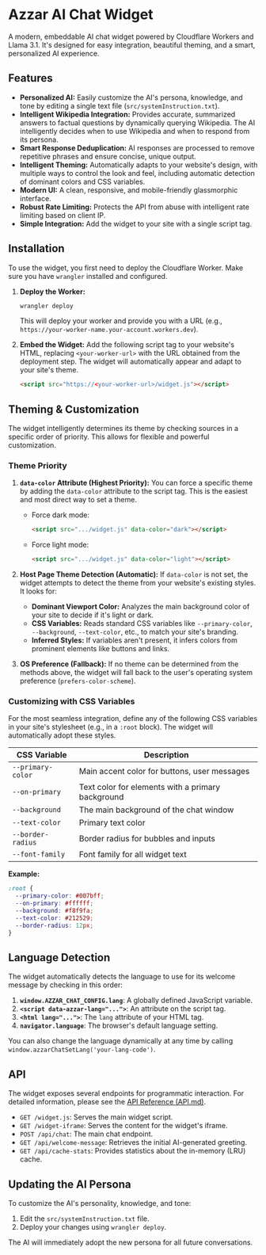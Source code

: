 # Azzar AI Chat Widget

A modern, embeddable AI chat widget powered by Cloudflare Workers and Llama 3.1. It's designed for easy integration, beautiful theming, and a smart, personalized AI experience.

## Features

- **Personalized AI:** Easily customize the AI's persona, knowledge, and tone by editing a single text file (`src/systemInstruction.txt`).
- **Intelligent Wikipedia Integration:** Provides accurate, summarized answers to factual questions by dynamically querying Wikipedia. The AI intelligently decides when to use Wikipedia and when to respond from its persona.
- **Smart Response Deduplication:** AI responses are processed to remove repetitive phrases and ensure concise, unique output.
- **Intelligent Theming:** Automatically adapts to your website's design, with multiple ways to control the look and feel, including automatic detection of dominant colors and CSS variables.
- **Modern UI:** A clean, responsive, and mobile-friendly glassmorphic interface.
- **Robust Rate Limiting:** Protects the API from abuse with intelligent rate limiting based on client IP.
- **Simple Integration:** Add the widget to your site with a single script tag.

## Installation

To use the widget, you first need to deploy the Cloudflare Worker. Make sure you have `wrangler` installed and configured.

1.  **Deploy the Worker:**
    ```bash
    wrangler deploy
    ```
    This will deploy your worker and provide you with a URL (e.g., `https://your-worker-name.your-account.workers.dev`).

2.  **Embed the Widget:**
    Add the following script tag to your website's HTML, replacing `<your-worker-url>` with the URL obtained from the deployment step. The widget will automatically appear and adapt to your site's theme.

    ```html
    <script src="https://<your-worker-url>/widget.js"></script>
    ```

## Theming & Customization

The widget intelligently determines its theme by checking sources in a specific order of priority. This allows for flexible and powerful customization.

### Theme Priority

1.  **`data-color` Attribute (Highest Priority):**
    You can force a specific theme by adding the `data-color` attribute to the script tag. This is the easiest and most direct way to set a theme.
    -   Force dark mode:
        ```html
        <script src=".../widget.js" data-color="dark"></script>
        ```
    -   Force light mode:
        ```html
        <script src=".../widget.js" data-color="light"></script>
        ```

2.  **Host Page Theme Detection (Automatic):**
    If `data-color` is not set, the widget attempts to detect the theme from your website's existing styles. It looks for:
    -   **Dominant Viewport Color:** Analyzes the main background color of your site to decide if it's light or dark.
    -   **CSS Variables:** Reads standard CSS variables like `--primary-color`, `--background`, `--text-color`, etc., to match your site's branding.
    -   **Inferred Styles:** If variables aren't present, it infers colors from prominent elements like buttons and links.

3.  **OS Preference (Fallback):**
    If no theme can be determined from the methods above, the widget will fall back to the user's operating system preference (`prefers-color-scheme`).

### Customizing with CSS Variables

For the most seamless integration, define any of the following CSS variables in your site's stylesheet (e.g., in a `:root` block). The widget will automatically adopt these styles.

| CSS Variable       | Description                                  |
| ------------------ | -------------------------------------------- |
| `--primary-color`  | Main accent color for buttons, user messages |
| `--on-primary`     | Text color for elements with a primary background |
| `--background`     | The main background of the chat window       |
| `--text-color`     | Primary text color                           |
| `--border-radius`  | Border radius for bubbles and inputs         |
| `--font-family`    | Font family for all widget text              |

**Example:**
```css
:root {
  --primary-color: #007bff;
  --on-primary: #ffffff;
  --background: #f8f9fa;
  --text-color: #212529;
  --border-radius: 12px;
}
```

## Language Detection

The widget automatically detects the language to use for its welcome message by checking in this order:

1.  **`window.AZZAR_CHAT_CONFIG.lang`**: A globally defined JavaScript variable.
2.  **`<script data-azzar-lang="...">`**: An attribute on the script tag.
3.  **`<html lang="...">`**: The `lang` attribute of your HTML tag.
4.  **`navigator.language`**: The browser's default language setting.

You can also change the language dynamically at any time by calling `window.azzarChatSetLang('your-lang-code')`.

## API

The widget exposes several endpoints for programmatic interaction. For detailed information, please see the [API Reference (API.md)](./API.md).

-   `GET /widget.js`: Serves the main widget script.
-   `GET /widget-iframe`: Serves the content for the widget's iframe.
-   `POST /api/chat`: The main chat endpoint.
-   `GET /api/welcome-message`: Retrieves the initial AI-generated greeting.
-   `GET /api/cache-stats`: Provides statistics about the in-memory (LRU) cache.

## Updating the AI Persona

To customize the AI's personality, knowledge, and tone:

1.  Edit the `src/systemInstruction.txt` file.
2.  Deploy your changes using `wrangler deploy`.

The AI will immediately adopt the new persona for all future conversations. 